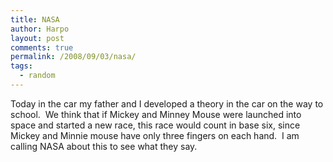 ```yaml
---
title: NASA
author: Harpo
layout: post
comments: true
permalink: /2008/09/03/nasa/
tags:
  - random
---
```

Today in the car my father and I developed a theory in the car on the way to school.  We think that if Mickey and Minney Mouse were launched into space and started a new race, this race would count in base six, since Mickey and Minnie mouse have only three fingers on each hand.  I am calling NASA about this to see what they say.